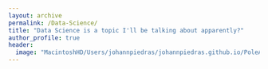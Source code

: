 ```yaml
---
layout: archive
permalink: /Data-Science/
title: "Data Science is a topic I'll be talking about apparently?"
author_profile: true
header:
  image: "MacintoshHD/Users/johannpiedras⁩/⁨johannpiedras.github.io⁩/PoleAndFlowers_InstagramCrop.jpg"
---
```

